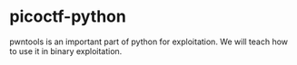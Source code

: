# picoctf-python
pwntools is an important part of python for exploitation. We will teach how to use it in binary exploitation.

